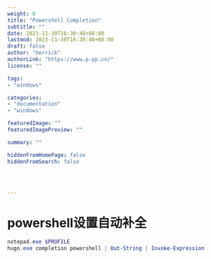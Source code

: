 ```yaml
---
weight: 0
title: "Powershell Completion"
subtitle: ""
date: 2023-11-30T16:30:48+08:00
lastmod: 2023-11-30T16:30:48+08:00
draft: false
author: "Derrick"
authorLink: "https://www.p-pp.cn/"
license: ""

tags: 
- "windows"

categories: 
- "documentation"
- "windows"

featuredImage: ""
featuredImagePreview: ""

summary: ""

hiddenFromHomePage: false
hiddenFromSearch: false




---
```


# powershell设置自动补全
```powershell
notepad.exe $PROFILE
hugo.exe completion powershell | Out-String | Invoke-Expression
```
